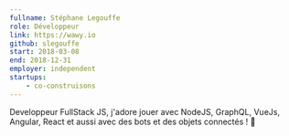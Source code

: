 ```yaml
---
fullname: Stéphane Legouffe
role: Développeur
link: https://wawy.io
github: slegouffe
start: 2018-03-08
end: 2018-12-31
employer: independent
startups:
    - co-construisons
---
```


Developpeur FullStack JS, j'adore jouer avec NodeJS, GraphQL, VueJs, Angular, React et aussi avec des bots et des objets connectés ! 🤖

